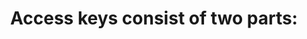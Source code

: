 ---
layout: all-exams
title: "Access keys consist of two parts:"
blurb: "Access keys are composed of the Access Key ID and the corresponding Secret Access Key."
quid: 156
---